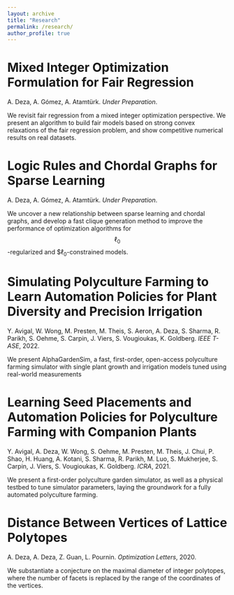 ```yaml
---
layout: archive
title: "Research"
permalink: /research/
author_profile: true
---
```


# Mixed Integer Optimization Formulation for Fair Regression
A. Deza, A. Gómez, A. Atamtürk. *Under Preparation*.

We revisit fair regression from a mixed integer optimization perspective. We present an algorithm to build fair models based on strong convex relaxations of the fair regression problem, and show competitive numerical results on real datasets.

# Logic Rules and Chordal Graphs for Sparse Learning
A. Deza, A. Gómez, A. Atamtürk. *Under Preparation*.

We uncover a new relationship between sparse learning and chordal graphs, and develop a fast clique generation method to improve the
performance of optimization algorithms for $$\ell_0$$-regularized and $$\ell_0$-constrained models.

# Simulating Polyculture Farming to Learn Automation Policies for Plant Diversity and Precision Irrigation
Y. Avigal, W. Wong, M. Presten, M. Theis, S. Aeron, A. Deza, S. Sharma, R. Parikh, S. Oehme, S. Carpin, J. Viers, S. Vougioukas, K. Goldberg. *IEEE T-ASE*, 2022.

We present AlphaGardenSim, a fast, first-order, open-access polyculture farming simulator with single plant growth and irrigation models tuned using real-world measurements

# Learning Seed Placements and Automation Policies for Polyculture Farming with Companion Plants
Y. Avigal, A. Deza, W. Wong, S. Oehme, M. Presten, M. Theis, J. Chui, P. Shao, H. Huang, A. Kotani, S. Sharma, R. Parikh, M. Luo, S. Mukherjee, S. Carpin, J. Viers, S. Vougioukas, K. Goldberg. *ICRA*, 2021.

We present a first-order polyculture garden simulator, as well as a physical testbed to tune simulator parameters, laying the groundwork for a fully automated polyculture farming. 

# Distance Between Vertices of Lattice Polytopes
A. Deza, A. Deza, Z. Guan, L. Pournin. *Optimization Letters*, 2020.

We substantiate a conjecture on the maximal diameter of integer polytopes, where the number of facets is replaced by the range of the coordinates of the vertices.


